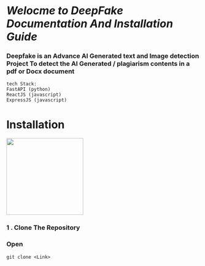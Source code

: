 # ***Welocme to DeepFake Documentation And Installation Guide***

### **Deepfake is an Advance AI Generated text and Image detection Project To detect the AI Generated / plagiarism contents in a pdf or Docx document**

    tech Stack: 
    FastAPI (python)
    ReactJS (javascript)
    ExpressJS (javascript)

# **Installation**
<img src="https://upload.wikimedia.org/wikipedia/commons/e/e2/Windows_logo_and_wordmark_-_2021.svg" hight="200" width="200">


### 1 . Clone The Repository
### Open 
 ``` git
git clone <Link>
```
